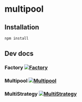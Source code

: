 # multipool

## Installation
```bash
npm install
```
## Dev docs
### Factory [![Factory](https://img.shields.io/badge/docs-%F0%9F%93%84-yellow)](./docs/Factory.md)

### Multipool [![Multipool](https://img.shields.io/badge/docs-%F0%9F%93%84-yellow)](./docs/Multipool.md)

### MultiStrategy [![MultiStrategy](https://img.shields.io/badge/docs-%F0%9F%93%84-yellow)](./docs/MultiStrategy.md)